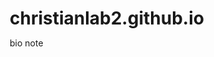 # christianlab2.github.io
bio note
<!DOCTYPE html>
<html lang="en">
<head>
    <meta charset="UTF-8">
    <meta name="viewport" content="width=device-width, initial-scale=1.0">
    <title>About Christian Rick P. Pahitti</title>
    <style>
        /* General Reset */
        * {
            margin: 0;
            padding: 0;
            box-sizing: border-box;
        }

        body {
            font-family: 'Arial', sans-serif;
            color: white;
            margin: 0;
            padding: 0;
        }

        /* Background Style */
        .background {
            background-image: url('nebula002.jpg');
            background-size: cover;
            background-position: center;
            background-repeat: no-repeat;
            display: flex;
            flex-direction: column;
            justify-content: center;
            align-items: center;
            min-height: 100vh;
        }

        /* Card Container */
        .card {
            background: rgba(0, 0, 0, 0.75);
            border-radius: 12px;
            padding: 20px;
            text-align: center;
            width: 90%;
            max-width: 600px;
            box-shadow: 0 4px 15px rgba(0, 0, 0, 0.6);
        }

        /* Profile Picture */
        .profile-picture {
            width: 150px;
            height: 150px;
            border-radius: 50%;
            border: 3px solid white;
            margin-bottom: 15px;
            object-fit: cover;
        }

        /* Title */
        .title {
            font-size: 2rem;
            font-weight: bold;
            margin-bottom: 10px;
            text-transform: capitalize;
        }

        /* Subtitle */
        .subtitle {
            font-size: 1.2rem;
            margin-bottom: 20px;
            color: #d3d3d3;
        }

        /* Content */
        .content {
            font-size: 1rem;
            line-height: 1.6;
            margin-bottom: 20px;
        }

        /* Back Button */
        .back-button {
            text-decoration: none;
            color: white;
            background: #0078FF;
            padding: 10px 20px;
            border-radius: 6px;
            font-size: 1rem;
            font-weight: bold;
            box-shadow: 0 4px 10px rgba(0, 120, 255, 0.3);
            transition: all 0.3s ease;
        }

        .back-button:hover {
            background: #005FCC;
            box-shadow: 0 6px 15px rgba(0, 120, 255, 0.5);
        }

        /* Responsive Design */
        @media (max-width: 768px) {
            .card {
                width: 95%;
                padding: 15px;
            }

            .title {
                font-size: 1.8rem;
            }

            .subtitle {
                font-size: 1rem;
            }
        }
    </style>
</head>
<body>
    <div class="background">
        <div class="card">
            <img src="christian.jpg" alt="Christian Rick P. Pahitti" class="profile-picture">
            <h1 class="title">Christian Rick P. Pahitti</h1>
            <p class="subtitle">Criminology Student & Sports Enthusiast</p>
            <p class="content">
                Hi! I'm Christian Rick P. Pahitti, a criminology student driven by a passion for solving mysteries 
                and understanding the science behind crime. I recently completed my first year of a Master's degree 
                in Criminology at the University of the Cordilleras and will begin my second year this August, focusing 
                on trajectory reconstruction. In my free time, I enjoy playing volleyball, swimming, and immersing myself 
                in online games.
            </p>
            <a href="index.html" class="back-button">Back to Homepage</a>
        </div>
    </div>
</body>
</html>Explanation of Design:

Nebula Background:

The background image nebula002.jpg is stretched to cover the entire screen for a cosmic and modern look.



Profile Picture:

Your photo christian.jpg is displayed as a circular image at the top of the card for a clean and professional appearance.



Modern Card Design:

The content is placed inside a semi-transparent dark card with rounded edges and a shadow effect to give it a contemporary finish.



Responsive Design:

The design adjusts gracefully to different screen sizes for optimal viewing on both mobile and desktop devices.



Back Button:

A stylish button links back to index.html (homepage). With hover effects, it enhances the interactivity of the page.


Required Files:
nebula002.jpg: The stretched background nebula image.
christian.jpg: Your profile picture.
index.html: The homepage file for the back button.
